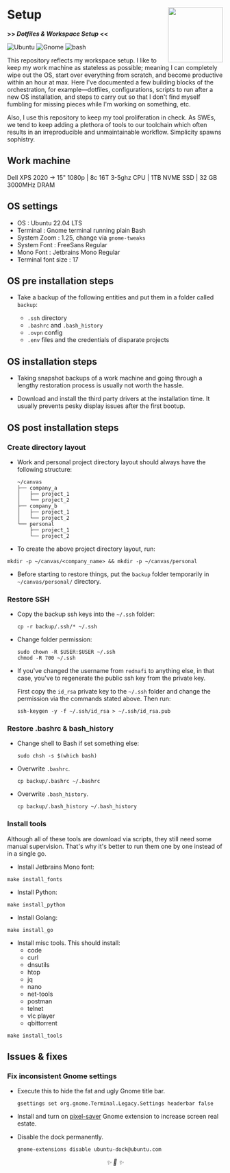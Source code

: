 <h1>Setup<img src='https://user-images.githubusercontent.com/30027932/138611579-9402e2c7-61c1-4cfa-a40f-665a73267533.png' align='right' width='128' height='128'></h1>

<strong>>> <i>Dotfiles & Workspace Setup</i> <<</strong>

![Ubuntu](https://img.shields.io/badge/Ubuntu-E95420?style=for-the-badge&logo=ubuntu&logoColor=white)
![Gnome](https://img.shields.io/badge/Gnome-964B00?style=for-the-badge&logo=gnome&logoColor=white)
![bash](https://img.shields.io/badge/Bash-008080?style=for-the-badge&logo=shell&logoColor=white)
</div>


This repository reflects my workspace setup. I like to keep my work machine as stateless as possible; meaning I can completely wipe out the OS, start over everything from scratch, and become productive within an hour at max. Here I've documented a few building blocks of the orchestration, for example—dotfiles, configurations, scripts to run after a new OS installation, and steps to carry out so that I don't find myself fumbling for missing pieces while I'm working on something, etc.

Also, I use this repository to keep my tool proliferation in check. As SWEs, we tend to keep adding a plethora of tools to our toolchain which often results in an irreproducible and unmaintainable workflow. Simplicity spawns sophistry.

## Work machine

Dell XPS 2020 -> 15" 1080p | 8c 16T 3-5ghz CPU | 1TB NVME SSD | 32 GB 3000MHz DRAM

## OS settings

* OS                    : Ubuntu 22.04 LTS
* Terminal              : Gnome terminal running plain Bash
* System Zoom           : 1.25, change via `gnome-tweaks`
* System Font           : FreeSans Regular
* Mono Font             : Jetbrains Mono Regular
* Terminal font size    : 17

## OS pre installation steps

* Take a backup of the following entities and put them in a folder called `backup`:

    * `.ssh` directory
    * `.bashrc` and `.bash_history`
    * `.ovpn` config
    * `.env` files and the credentials of disparate projects

## OS installation steps

* Taking snapshot backups of a work machine and going through a lengthy restoration process is usually not worth the hassle.

* Download and install the third party drivers at the installation time. It usually prevents pesky display issues after the first bootup.

## OS post installation steps

### Create directory layout

* Work and personal project directory layout should always have the following structure:

    ```
    ~/canvas
    ├── company_a
    │   ├── project_1
    │   └── project_2
    ├── company_b
    │   ├── project_1
    │   └── project_2
    └── personal
        ├── project_1
        └── project_2
    ```

* To create the above project directory layout, run:


```
mkdir -p ~/canvas/<company_name> && mkdir -p ~/canvas/personal
```

* Before starting to restore things, put the `backup` folder temporarily in `~/canvas/personal/` directory.

### Restore SSH

* Copy the backup ssh keys into the `~/.ssh` folder:

    ```
    cp -r backup/.ssh/* ~/.ssh
    ```

* Change folder permission:

    ```
    sudo chown -R $USER:$USER ~/.ssh
    chmod -R 700 ~/.ssh
    ```

* If you've changed the username from `rednafi` to anything else, in that case, you've to regenerate the public ssh key from the private key.

    First copy the `id_rsa` private key to the `~/.ssh` folder and change the permission via the commands stated above. Then run:

    ```
    ssh-keygen -y -f ~/.ssh/id_rsa > ~/.ssh/id_rsa.pub
    ```

### Restore .bashrc & bash_history

* Change shell to Bash if set something else:
    ```
    sudo chsh -s $(which bash)
    ```
* Overwrite `.bashrc`.
    ```
    cp backup/.bashrc ~/.bashrc
    ```
* Overwrite `.bash_history`.
    ```
    cp backup/.bash_history ~/.bash_history
    ```

### Install tools

Although all of these tools are download via scripts, they still need some manual supervision. That's why it's better to run them one by one instead of in a single go.

* Install Jetbrains Mono font:

```
make install_fonts
```

* Install Python:

```
make install_python
```

* Install Golang:

```
make install_go
```

* Install misc tools. This should install:
    * code
    * curl
    * dnsutils
    * htop
    * jq
    * nano
    * net-tools
    * postman
    * telnet
    * vlc player
    * qbittorrent

```
make install_tools
```

## Issues & fixes

### Fix inconsistent Gnome settings

* Execute this to hide the fat and ugly Gnome title bar.

    ```
    gsettings set org.gnome.Terminal.Legacy.Settings headerbar false
    ```

* Install and turn on [pixel-saver](https://extensions.gnome.org/extension/723/pixel-saver/) Gnome extension to increase screen real estate.

* Disable the dock permanently.

    ```
    gnome-extensions disable ubuntu-dock@ubuntu.com

    ```

<div align="center">
<i> ✨ 🍰 ✨ </i>
</div>
